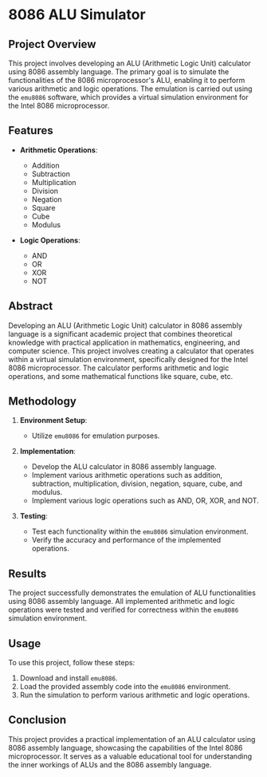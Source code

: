 # 8086 ALU Simulator

## Project Overview

This project involves developing an ALU (Arithmetic Logic Unit) calculator using 8086 assembly language. The primary goal is to simulate the functionalities of the 8086 microprocessor's ALU, enabling it to perform various arithmetic and logic operations. The emulation is carried out using the `emu8086` software, which provides a virtual simulation environment for the Intel 8086 microprocessor.

## Features

- **Arithmetic Operations**:
  - Addition
  - Subtraction
  - Multiplication
  - Division
  - Negation
  - Square
  - Cube
  - Modulus

- **Logic Operations**:
  - AND
  - OR
  - XOR
  - NOT

## Abstract

Developing an ALU (Arithmetic Logic Unit) calculator in 8086 assembly language is a significant academic project that combines theoretical knowledge with practical application in mathematics, engineering, and computer science. This project involves creating a calculator that operates within a virtual simulation environment, specifically designed for the Intel 8086 microprocessor. The calculator performs arithmetic and logic operations, and some mathematical functions like square, cube, etc.

## Methodology

1. **Environment Setup**:
   - Utilize `emu8086` for emulation purposes.
   
2. **Implementation**:
   - Develop the ALU calculator in 8086 assembly language.
   - Implement various arithmetic operations such as addition, subtraction, multiplication, division, negation, square, cube, and modulus.
   - Implement various logic operations such as AND, OR, XOR, and NOT.

3. **Testing**:
   - Test each functionality within the `emu8086` simulation environment.
   - Verify the accuracy and performance of the implemented operations.

## Results

The project successfully demonstrates the emulation of ALU functionalities using 8086 assembly language. All implemented arithmetic and logic operations were tested and verified for correctness within the `emu8086` simulation environment.

## Usage

To use this project, follow these steps:

1. Download and install `emu8086`.
2. Load the provided assembly code into the `emu8086` environment.
3. Run the simulation to perform various arithmetic and logic operations.

## Conclusion

This project provides a practical implementation of an ALU calculator using 8086 assembly language, showcasing the capabilities of the Intel 8086 microprocessor. It serves as a valuable educational tool for understanding the inner workings of ALUs and the 8086 assembly language.


